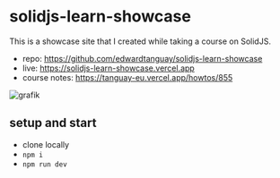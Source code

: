 # solidjs-learn-showcase

This is a showcase site that I created while taking a course on SolidJS. 

- repo: https://github.com/edwardtanguay/solidjs-learn-showcase
- live: https://solidjs-learn-showcase.vercel.app
- course notes: https://tanguay-eu.vercel.app/howtos/855

![grafik](https://github.com/edwardtanguay/solidjs-learn-showcase/assets/446574/0d5c49be-aafa-4154-b9ee-e81f22eb3255)

## setup and start

- clone locally
- `npm i`
- `npm run dev`
